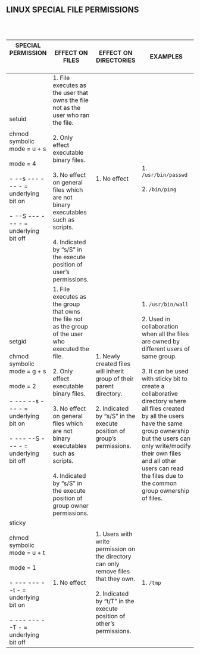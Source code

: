 ## LINUX SPECIAL FILE PERMISSIONS

<br>
<br>

| SPECIAL PERMISSION &nbsp; &nbsp; &nbsp; &nbsp; &nbsp; &nbsp; &nbsp; &nbsp; &nbsp; &nbsp; &nbsp; &nbsp; &nbsp; &nbsp; &nbsp; &nbsp; &nbsp; &nbsp; &nbsp;                                                                                                                                              | EFFECT ON FILES                                                                                                                                                                                                                                                                                                                   | EFFECT ON DIRECTORIES                                                                                                                                                 | EXAMPLES                                                                                                                                                                                                                                                                                                                                                                                                               |  
|------------------------------------------------------------------------------------------------------------------------------------------------------------------|-----------------------------------------------------------------------------------------------------------------------------------------------------------------------------------------------------------------------------------------------------------------------------------------------------------------------------------|-----------------------------------------------------------------------------------------------------------------------------------------------------------------------|------------------------------------------------------------------------------------------------------------------------------------------------------------------------------------------------------------------------------------------------------------------------------------------------------------------------------------------------------------------------------------------------------------------------|
| setuid <br><br> chmod symbolic mode = u + s <br><br> mode = 4  <br><br> - --s --- --- - = underlying bit on <br><br> - --S --- --- - = underlying bit off        | 1. File executes as the user that owns the file not as the user who ran the file. <br><br> 2. Only effect executable binary files. <br><br> 3. No effect on general files which are not binary executables such as scripts. <br><br> 4. Indicated by “s/S” in the execute position of user’s permissions.                         | 1. No effect                                                                                                                                                          | 1. `/usr/bin/passwd` <br><br> 2. `/bin/ping`                                                                                                                                                                                                                                                                                                                                                                           | 
| setgid <br><br> chmod symbolic mode = g + s <br><br> mode = 2  <br><br> - --- --s --- - = underlying bit on <br><br> - --- --S --- - = underlying bit off        | 1. File executes as the group that owns the file not as the group of the user who executed the file. <br><br> 2. Only effect executable binary files. <br><br> 3. No effect on general files which are not binary executables such as scripts. <br><br> 4. Indicated by “s/S” in the execute position of group owner permissions. | 1. Newly created files will inherit group of their parent directory. <br><br> 2. Indicated by “s/S” in the execute position of group’s permissions.                   | 1. `/usr/bin/wall` <br><br> 2. Used in collaboration when all the files are owned by different users of same group. <br><br> 3. It can be used with sticky bit to create a collaborative directory where all files created by all the users have the same group ownership but the users can only write/modify their own files and all other users can read the files due to the common group ownership of files.       |
| sticky <br><br> chmod symbolic mode = u + t <br><br> mode = 1  <br><br> - --- --- --t - = underlying bit on <br><br> - --- --- --T - = underlying bit off        | 1. No effect                                                                                                                                                                                                                                                                                                                      | 1. Users with write permission on the directory can only remove files that they own. <br><br> 2. Indicated by “t/T” in the execute position of other’s permissions.   | 1. `/tmp`                                                                                                                                                                                                                                                                                                                                                                                                              |
